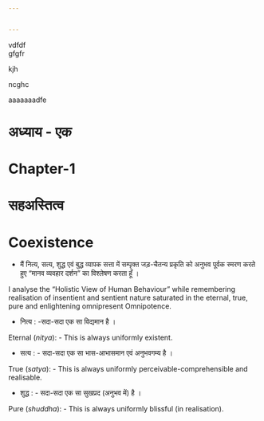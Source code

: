 ```yaml
---


---
```


<p>vdfdf<br>
gfgfr</p>
<p>kjh</p>
<p>ncghc</p>
<p>aaaaaaadfe</p>
<h1 id="अध्याय---एक"><strong>अध्याय - एक</strong></h1>
<h1 id="chapter-1"><strong>Chapter-1</strong></h1>
<h1 id="सहअस्तित्व"><strong>सहअस्तित्व</strong></h1>
<h1 id="coexistence"><strong>Coexistence</strong></h1>
<ul>
<li>मैं नित्य, सत्य, शुद्ध एवं बुद्ध व्यापक सत्ता में सम्पृक्त जड़-चैतन्य प्रकृति को अनुभव पूर्वक स्मरण करते हुए “मानव व्यवहार दर्शन” का विश्लेषण करता हूँ ।</li>
</ul>
<p>I analyse the “Holistic View of Human Behaviour” while remembering realisation of insentient and sentient nature saturated in the eternal, true, pure and enlightening omnipresent Omnipotence.</p>
<ul>
<li>नित्य : -सदा-सदा एक सा विद्यमान है ।</li>
</ul>
<p>Eternal (<em>nitya</em>): - This is always uniformly existent.</p>
<ul>
<li>सत्य : - सदा-सदा एक सा भास-आभासमान एवं अनुभवगम्य है ।</li>
</ul>
<p>True (<em>satya</em>): - This is always uniformly perceivable-comprehensible and realisable.</p>
<ul>
<li>शुद्ध : - सदा-सदा एक सा सुखप्रद (अनुभव में) है ।</li>
</ul>
<p>Pure (<em>shuddha</em>): - This is always uniformly blissful (in realisation).</p>

